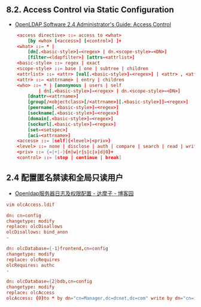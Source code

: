 





## 8.2. Access Control via Static Configuration

* [OpenLDAP Software 2.4 Administrator's Guide: Access Control ](http://www.openldap.org/doc/admin24/access-control.html)

```conf
    <access directive> ::= access to <what>
        [by <who> [<access>] [<control>] ]+
    <what> ::= * |
        [dn[.<basic-style>]=<regex> | dn.<scope-style>=<DN>]
        [filter=<ldapfilter>] [attrs=<attrlist>]
    <basic-style> ::= regex | exact
    <scope-style> ::= base | one | subtree | children
    <attrlist> ::= <attr> [val[.<basic-style>]=<regex>] | <attr> , <attrlist>
    <attr> ::= <attrname> | entry | children
    <who> ::= * | [anonymous | users | self
            | dn[.<basic-style>]=<regex> | dn.<scope-style>=<DN>]
        [dnattr=<attrname>]
        [group[/<objectclass>[/<attrname>][.<basic-style>]]=<regex>]
        [peername[.<basic-style>]=<regex>]
        [sockname[.<basic-style>]=<regex>]
        [domain[.<basic-style>]=<regex>]
        [sockurl[.<basic-style>]=<regex>]
        [set=<setspec>]
        [aci=<attrname>]
    <access> ::= [self]{<level>|<priv>}
    <level> ::= none | disclose | auth | compare | search | read | write | manage
    <priv> ::= {=|+|-}{m|w|r|s|c|x|d|0}+
    <control> ::= [stop | continue | break]
```

## 2.4	配置匿名禁读和全局只读用户

* [Openldap服务器日志及权限配置 - 达摩子 - 博客园 ](http://www.cnblogs.com/donneyliu/p/Centos-Openldap-Server-Log-Anon-OlcAccess.html)

```conf
vim olcAccess.ldif

dn: cn=config
changetype: modify
replace: olcDisallows
olcDisallows: bind_anon
-

dn: olcDatabase={-1}frontend,cn=config
changetype: modify
replace: olcRequires
olcRequires: authc
-

dn: olcDatabase={2}bdb,cn=config
changetype: modify
replace: olcAccess
olcAccess: {0}to * by dn="cn=Manager,dc=dcnet,dc=com" write by dn="cn=info,cn=Manager,dc=dcnet,dc=com" read by * auth
```
